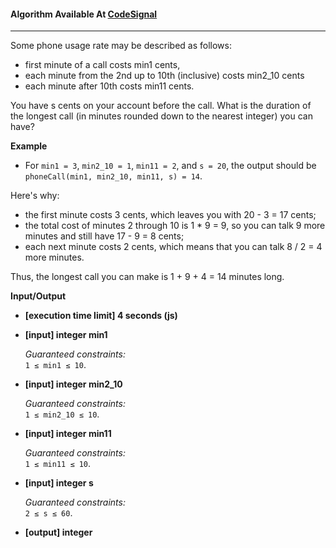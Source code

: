#### Algorithm Available At [CodeSignal](https://app.codesignal.com/arcade/code-arcade/intro-gates/mZAucMXhNMmT7JWta)

---

Some phone usage rate may be described as follows:

- first minute of a call costs min1 cents,
- each minute from the 2nd up to 10th (inclusive) costs min2_10 cents
- each minute after 10th costs min11 cents.

You have s cents on your account before the call. What is the duration of the longest call (in minutes rounded down to the nearest integer) you can have?

**Example**

- For `min1 = 3`, `min2_10 = 1`, `min11 = 2`, and `s = 20`, the output should be
  `phoneCall(min1, min2_10, min11, s) = 14`.

Here's why:

- the first minute costs 3 cents, which leaves you with 20 - 3 = 17 cents;
- the total cost of minutes 2 through 10 is 1 \* 9 = 9, so you can talk 9 more minutes and still have 17 - 9 = 8 cents;
- each next minute costs 2 cents, which means that you can talk 8 / 2 = 4 more minutes.

Thus, the longest call you can make is 1 + 9 + 4 = 14 minutes long.

**Input/Output**

- **[execution time limit] 4 seconds (js)**

- **[input] integer min1**

  _Guaranteed constraints:_  
  `1 ≤ min1 ≤ 10`.

- **[input] integer min2_10**

  _Guaranteed constraints:_  
  `1 ≤ min2_10 ≤ 10`.

- **[input] integer min11**

  _Guaranteed constraints:_  
  `1 ≤ min11 ≤ 10`.

- **[input] integer s**

  _Guaranteed constraints:_  
  `2 ≤ s ≤ 60`.

- **[output] integer**
